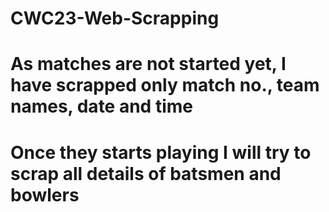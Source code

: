 # CWC23-Web-Scrapping
# As matches are not started yet, I have scrapped only match no., team names, date and time
# Once they starts playing I will try to scrap all details of batsmen and bowlers
